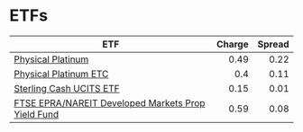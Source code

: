 # ETFs
| ETF | Charge | Spread |
| --- | ------:| ------:|
|[Physical Platinum](https://www.hl.co.uk/shares/shares-search-results/B1VS2W5 "Link")|0.49|0.22|
|[Physical Platinum ETC](https://www.hl.co.uk/shares/shares-search-results/B4LV388 "Link")|0.4|0.11|
|[Sterling Cash UCITS ETF](https://www.hl.co.uk/shares/shares-search-results/B2PDKP2 "Link")|0.15|0.01|
|[FTSE EPRA/NAREIT Developed Markets Prop Yield Fund](https://www.hl.co.uk/shares/shares-search-results/B1G53G2 "Link")|0.59|0.08|
